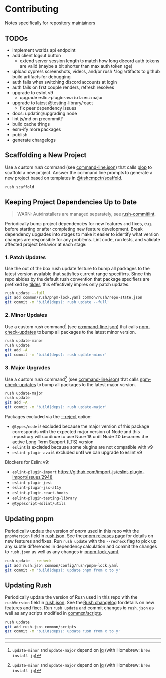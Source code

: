 # Contributing

Notes specifically for repository maintainers

## TODOs

* implement worlds api endpoint
* add client logout button
  * extend server session length to match how long discord auth tokens are valid
  (maybe a bit shorter than max auth token age)
* upload cypress screenshots, videos, and/or
rush *.log artifacts to github build artifacts for debugging
* auth fails when switching discord accounts at login
* auth fails on first couple renders, refresh resolves
* upgrade to eslint v9
  * upgrade eslint-plugin-ava to latest major
* upgrade to latest @testing-library/react
  * fix peer dependency issues
* docs: updating/upgrading node
* lint js/md on precommit?
* build cache things
* esm-ify more packages
* publish
* generate changelogs

## Scaffolding a New Project

Use a custom rush command (see [command-line.json]) that calls [plop] to
scaffold a new project. Answer the command line prompts to generate a
new project based on templates in [@trshcmpctr/scaffold].

```sh
rush scaffold
```

## Keeping Project Dependencies Up to Date

> WARN: Autoinstallers are managed separately, see [rush-commitlint].

Periodically bump project dependencies for new features and fixes,
e.g. before starting or after completing new feature development.
Break dependency upgrades into stages to make it easier to identify what
version changes are responsible for any problems.
Lint code, run tests, and validate affected project behavior at each
stage:

### 1. Patch Updates

Use the out of the box rush update feature to bump all packages to the
latest version available that satisfies current range specifiers.
Since this repo abides by the default rush convention that package
specifiers are prefixed by [tildes], this effectively implies only patch
updates.

```sh
rush update --full
git add common/rush/pnpm-lock.yaml common/rush/repo-state.json
git commit -m 'build(deps): rush update --full'
```

### 2. Minor Updates

Use a custom rush command[^1] (see [command-line.json]) that calls
[npm-check-updates] to bump all packages to the latest minor version.

```sh
rush update-minor
rush update
git add -A
git commit -m 'build(deps): rush update-minor'
```

### 3. Major Upgrades

Use a custom rush command[^1] (see [command-line.json]) that calls
[npm-check-updates] to bump all packages to the latest major version.

```sh
rush update-major
rush update
git add -A
git commit -m 'build(deps): rush update-major'
```

Packages excluded via the [--reject] option:

* `@types/node` is excluded because the major version of this package
corresponds with the expected major version of Node and this repository
will continue to use Node 18 until Node 20 becomes the active Long Term
Support (LTS) version
* `eslint` is excluded because some plugins are not compatible with v9
* `eslint-plugin-ava` is excluded until we can upgrade to eslint v9

Blockers for Eslint v9:

* `eslint-plugin-import` <https://github.com/import-js/eslint-plugin-import/issues/2948>
* `eslint-plugin-jest`
* `eslint-plugin-jsx-a11y`
* `eslint-plugin-react-hooks`
* `eslint-plugin-testing-library`
* `@typescript-eslint/utils`

## Updating pnpm

Periodically update the version of [pnpm] used in this repo with the
`pnpmVersion` field in [rush.json].
See the [pnpm releases page] for details on new features and fixes.
Run `rush update` with the `--recheck` flag to pick up any subtle
differences in dependency calculation and commit the changes to
`rush.json` as well as any changes in [pnpm-lock.yaml].

```sh
rush update --recheck
git add rush.json common/config/rush/pnpm-lock.yaml
git commit -m 'build(deps): update pnpm from x to y'
```

## Updating Rush

Periodically update the version of Rush used in this repo with the
`rushVersion` field in [rush.json].
See the [Rush changelog] for details on new features and fixes.
Run `rush update` and commit changes to `rush.json` as well as any
scripts modified in [common/scripts].

```sh
rush update
git add rush.json common/scripts
git commit -m 'build(deps): update rush from x to y'
```

---

[^1]: `update-minor` and `update-major` depend on [jq](https://stedolan.github.io/jq/)
(with Homebrew: `brew install jq`)

[--reject]: https://www.npmjs.com/package/npm-check-updates#reject
[@trshcmpctr/scaffold]: ./scaffold
[command-line.json]: ./common/config/rush/command-line.json
[common/scripts]: ./common/scripts
[npm-check-updates]: https://www.npmjs.com/package/npm-check-updates
[plop]: https://www.npmjs.com/package/plop
[pnpm releases page]: https://github.com/pnpm/pnpm/releases
[pnpm-lock.yaml]: ./common/config/rush/pnpm-lock.yaml
[pnpm]: https://www.npmjs.com/package/pnpm
[Rush changelog]: https://github.com/microsoft/rushstack/blob/main/apps/rush/CHANGELOG.md
[rush-commitlint]: ./common/autoinstallers/rush-commitlint/README.md
[rush.json]: ./rush.json
[tildes]: https://github.com/npm/node-semver?tab=readme-ov-file#tilde-ranges-123-12-1
